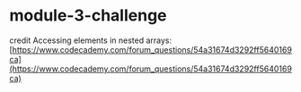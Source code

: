 # module-3-challenge


credit
Accessing elements in nested arrays: [https://www.codecademy.com/forum_questions/54a31674d3292ff5640169ca](https://www.codecademy.com/forum_questions/54a31674d3292ff5640169ca)